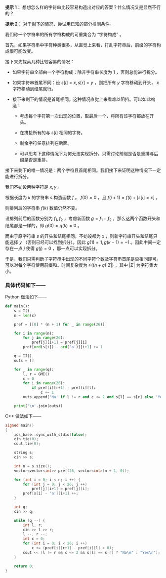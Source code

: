 **提示 1：** 想想怎么样的字符串比较容易构造出对应的答案？什么情况又是显然不行的？

**提示 2：** 对于剩下的情况，尝试用已知的部分推测条件。

我们称一个字符串的所有字符构成的可重集合为 “字符构成” 。

首先，如果字符串中字符种类很多，从直觉上来看，打乱字符串后，前缀的字符构成很可能改变。

接下来先探索几种比较容易的情况：

- 如果字符串全部由一个字符构成：除非字符串长度为 $1$ ，否则总能进行拆分。

- 如果字符串首尾不同：设 $s[l]=x,s[r]=y$ ，则把所有 $y$ 字符移动到开头， $x$ 字符移动到结尾就行。

- 接下来剩下的情况是首尾相同。这种情况直觉上来看难以阻挡。可以如此构造：

    - 考虑每个字符第一次出现的位置，取最后一个，将所有该字符都放在开头。
    
    - 在拼接所有的与 $s[l]$ 相同的字符。

    - 剩余字符任意排列在后面。

    - 可以思考下这种情况下为何无法实现拆分。只需讨论前缀是否是重排与后缀是否是重排。

接下来剩下的唯一情况是：两个字符且首尾相同。我们接下来证明这种情况下一定能进行拆分。

我们不妨设两种字符是 $x,y$ 。

根据长度为 $k$ 的字符串 $s$ 构造函数 $f$ 。 $f(0)=0$ ，且 $f(i+1)=f(i)+[s[i]=x]$ 。

则排列后的字符串 $f(k)$ 数值仍然不变。

设排列前后的函数分别为 $f_1,f_2$ ，考虑新函数 $g=f_1-f_2$ ，那么这两个函数开头和结尾都是一样的，即 $g(0)=g(k)=0$ 。

而由于原字符串 $s$ 的开头和结尾相同，不妨设都为 $x$ ，则新字符串开头和结尾只能选择 $y$ （否则已经可以找到拆分）。因此 $g(1)=1,g(k-1)=-1$ 。因此中间一定存在一点 $j$ 使得 $g(j)=0$ ，那一点可以实现拆分。

于是，我们只需判断子字符串中出现的不同字符个数及字符串首尾是否相同即可。可以对每个字符使用前缀和。时间复杂度为 $\mathcal{O}((n+q)|\Sigma|)$ ，其中 $|\Sigma|$ 为字符集大小。

### 具体代码如下——

Python 做法如下——

```Python []
def main():
    s = I()
    n = len(s)

    pref = [[0] * (n + 1) for _ in range(26)]

    for i in range(n):
        for j in range(26):
            pref[j][i+1] = pref[j][i]
        pref[ord(s[i]) - ord('a')][i+1] += 1

    q = II()
    outs = []

    for _ in range(q):
        l, r = GMI()
        c = 0
        for i in range(26):
            if pref[i][r+1] - pref[i][l]:
                c += 1
        outs.append('No' if l != r and c <= 2 and s[l] == s[r] else 'Yes')

    print('\n'.join(outs))
```

C++ 做法如下——

```cpp []
signed main()
{
    ios_base::sync_with_stdio(false);
    cin.tie(0);
    cout.tie(0);

    string s;
    cin >> s;

    int n = s.size();
    vector<vector<int>> pref(26, vector<int>(n + 1, 0));

    for (int i = 0; i < n; i ++) {
        for (int j = 0; j < 26; j ++)
            pref[j][i+1] = pref[j][i];
        pref[s[i] - 'a'][i+1] ++;
    }

    int q;
    cin >> q;

    while (q --) {
        int l, r;
        cin >> l >> r;
        l --, r --;
        int c = 0;
        for (int i = 0; i < 26; i ++)
            c += (pref[i][r+1] - pref[i][l] > 0);
        cout << (l != r && c <= 2 && s[l] == s[r] ? "No\n" : "Yes\n");
    }

    return 0;
}
```
